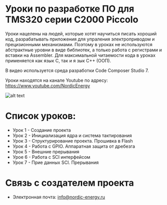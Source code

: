 ﻿# Уроки по разработке ПО для TMS320 серии C2000 Piccolo
Уроки нацелены на людей, которые хотят научиться писать хороший код, разрабатывать приложения для упраления электроприводом и прецизионными механизмами. 
Поэтому в уроках не используются абстрактные уровни в виде библиотек, а только работа с регистрами и вставки на Assembler.
Для максимальной читаемости кода в уроках применяется как язык С, так и я зык С++ (ООП). 

В видео используется среда разработки Code Composer Studio 7.

Уроки находятся на канале Youtube по адресу: https://www.youtube.com/NordicEnergy

![alt text](https://github.com/Nordic-Energy/TMS320-Lesson/blob/master/Docs/mainLogo.png)

# Список уроков:
* Урок 1 - Создание проекта
* Урок 2 - Инициализация ядра и система тактирования
* Урок 3 - Структурирование проекта. Прошивка в Flash
* Урок 4 - Работа с GPIO. Аппаратная защита от дребезга
* Урок 5 - Внешние прерывания
* Урое 6 - Работа с SCI интерфейсом
* Урок 7 - Прие данных SCI. Прерывания

# Связь с создателем проекта
* Электронная почта: info@nordic-energy.ru



